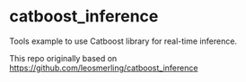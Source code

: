 # catboost_inference

Tools example to use Catboost library for real-time inference.

This repo originally based on https://github.com/leosmerling/catboost_inference
